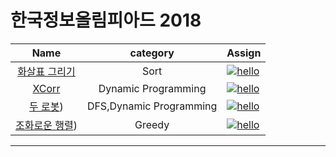 
# 한국정보올림피아드 2018



|Name|category|Assign|
|:-:|:-:|:--|
|[화살표 그리기]()|Sort|[![hello](https://img.shields.io/static/v1?label=&message=Jungin&color=blue&style=flat)](#a)|
|[XCorr]()|Dynamic Programming|[![hello](https://img.shields.io/static/v1?label=&message=Yujin&color=blue&style=flat)](#a)|
|[두 로봇]())|DFS,Dynamic Programming|[![hello](https://img.shields.io/static/v1?label=&message=Minjoon&color=blue&style=flat)](#a)|
|[조화로운 행렬]())|Greedy|[![hello](https://img.shields.io/static/v1?label=&message=Bumjin&color=blue&style=flat)](#a)|


---